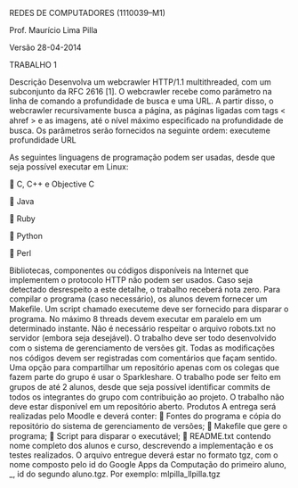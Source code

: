 REDES DE COMPUTADORES (1110039–M1) 

Prof. Maurício Lima Pilla

Versão 28-04-2014

TRABALHO 1

Descrição
Desenvolva um webcrawler HTTP/1.1 multithreaded, com um subconjunto da RFC 2616 [1]. O webcrawler recebe como parâmetro na linha de comando a profundidade de busca e uma URL. A partir disso, o webcrawler recursivamente busca a página, as páginas ligadas com tags < ahref > e as imagens, até o nível máximo especiﬁcado na profundidade de busca. Os parâmetros serão fornecidos na seguinte ordem: executeme profundidade URL 

As seguintes linguagens de programação podem ser usadas, desde que seja possível executar em Linux:

 C, C++ e Objective C

 Java

 Ruby

 Python

 Perl

Bibliotecas, componentes ou códigos disponíveis na Internet que implementem o protocolo HTTP não podem ser usados. Caso seja detectado desrespeito a este detalhe, o trabalho receberá nota zero. Para compilar o programa (caso necessário), os alunos devem fornecer um Makeﬁle. Um script chamado executeme deve
ser fornecido para disparar o programa. No máximo 8 threads devem executar em paralelo em um determinado instante. Não é
necessário respeitar o arquivo robots.txt no servidor (embora seja desejável).
O trabalho deve ser todo desenvolvido com o sistema de gerenciamento de versões git. Todas as modiﬁcações nos códigos
devem ser registradas com comentários que façam sentido. Uma opção para compartilhar um repositório apenas com os colegas
que fazem parte do grupo é usar o Sparkleshare. O trabalho pode ser feito em grupos de até 2 alunos, desde que seja possível
identiﬁcar commits de todos os integrantes do grupo com contribuição ao projeto.
O trabalho não deve estar disponível em um repositório aberto.
Produtos
A entrega será realizadas pelo Moodle e deverá conter:
 Fontes do programa e cópia do repositório do sistema de gerenciamento de versões;
 Makeﬁle que gere o programa;
 Script para disparar o executável;
 README.txt contendo nome completo dos alunos e curso, descrevendo a implementação e os testes realizados.
O arquivo entregue deverá estar no formato tgz, com o nome composto pelo id do Google Apps da Computação do primeiro
aluno, _, id do segundo aluno.tgz. Por exemplo: mlpilla_llpilla.tgz
